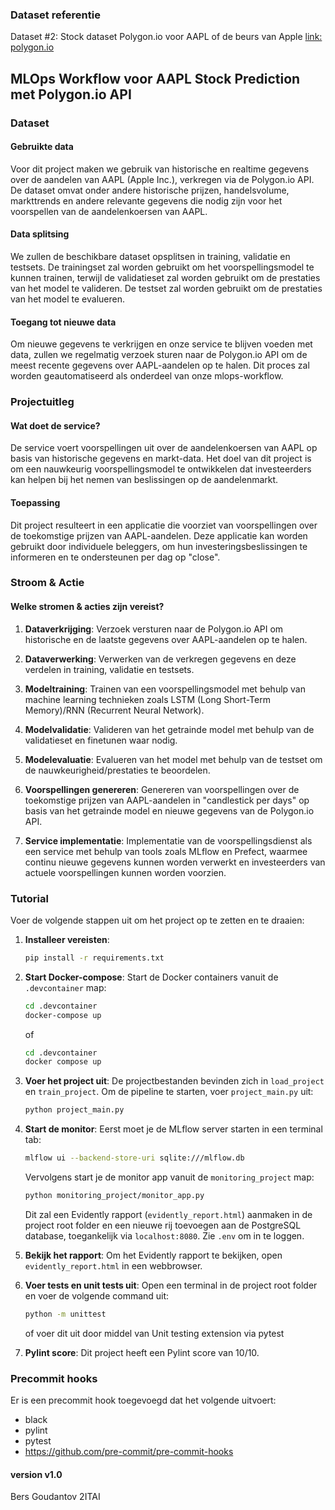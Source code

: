 ### Dataset referentie

Dataset #2: Stock dataset Polygon.io voor AAPL of de beurs van Apple
[link: polygon.io](https://polygon.io/)

## MLOps Workflow voor AAPL Stock Prediction met Polygon.io API

### Dataset

#### Gebruikte data

Voor dit project maken we gebruik van historische en realtime gegevens over de aandelen van AAPL (Apple Inc.), verkregen via de Polygon.io API. De dataset omvat onder andere historische prijzen, handelsvolume, markttrends en andere relevante gegevens die nodig zijn voor het voorspellen van de aandelenkoersen van AAPL.

#### Data splitsing

We zullen de beschikbare dataset opsplitsen in training, validatie en testsets. De trainingset zal worden gebruikt om het voorspellingsmodel te kunnen trainen, terwijl de validatieset zal worden gebruikt om de prestaties van het model te valideren. De testset zal worden gebruikt om de prestaties van het model te evalueren.

#### Toegang tot nieuwe data

Om nieuwe gegevens te verkrijgen en onze service te blijven voeden met data, zullen we regelmatig verzoek sturen naar de Polygon.io API om de meest recente gegevens over AAPL-aandelen op te halen. Dit proces zal worden geautomatiseerd als onderdeel van onze mlops-workflow.

### Projectuitleg

#### Wat doet de service?

De service voert voorspellingen uit over de aandelenkoersen van AAPL op basis van historische gegevens en markt-data. Het doel van dit project is om een nauwkeurig voorspellingsmodel te ontwikkelen dat investeerders kan helpen bij het nemen van beslissingen op de aandelenmarkt.

#### Toepassing

Dit project resulteert in een applicatie die voorziet van voorspellingen over de toekomstige prijzen van AAPL-aandelen. Deze applicatie kan worden gebruikt door individuele beleggers, om hun investeringsbeslissingen te informeren en te ondersteunen per dag op "close".

### Stroom & Actie

#### Welke stromen & acties zijn vereist?

1. **Dataverkrijging**: Verzoek versturen naar de Polygon.io API om historische en de laatste gegevens over AAPL-aandelen op te halen.

2. **Dataverwerking**: Verwerken van de verkregen gegevens en deze verdelen in training, validatie en testsets.

3. **Modeltraining**: Trainen van een voorspellingsmodel met behulp van machine learning technieken zoals LSTM (Long Short-Term Memory)/RNN (Recurrent Neural Network).

4. **Modelvalidatie**: Valideren van het getrainde model met behulp van de validatieset en finetunen waar nodig.

5. **Modelevaluatie**: Evalueren van het model met behulp van de testset om de nauwkeurigheid/prestaties te beoordelen.

6. **Voorspellingen genereren**: Genereren van voorspellingen over de toekomstige prijzen van AAPL-aandelen in "candlestick per days" op basis van het getrainde model en nieuwe gegevens van de Polygon.io API.

7. **Service implementatie**: Implementatie van de voorspellingsdienst als een service met behulp van tools zoals MLflow en Prefect, waarmee continu nieuwe gegevens kunnen worden verwerkt en investeerders van actuele voorspellingen kunnen worden voorzien.

### Tutorial

Voer de volgende stappen uit om het project op te zetten en te draaien:

1. **Installeer vereisten**:

   ```bash
   pip install -r requirements.txt
   ```

2. **Start Docker-compose**:
   Start de Docker containers vanuit de `.devcontainer` map:

   ```bash
   cd .devcontainer
   docker-compose up
   ```

   of

   ```bash
   cd .devcontainer
   docker compose up
   ```

3. **Voer het project uit**:
   De projectbestanden bevinden zich in `load_project` en `train_project`.
   Om de pipeline te starten, voer `project_main.py` uit:

   ```bash
   python project_main.py
   ```

4. **Start de monitor**:
   Eerst moet je de MLflow server starten in een terminal tab:

   ```bash
   mlflow ui --backend-store-uri sqlite:///mlflow.db
   ```

   Vervolgens start je de monitor app vanuit de `monitoring_project` map:

   ```bash
   python monitoring_project/monitor_app.py
   ```

   Dit zal een Evidently rapport (`evidently_report.html`) aanmaken in de project root folder en een nieuwe rij toevoegen aan de PostgreSQL database, toegankelijk via `localhost:8080`. Zie `.env` om in te loggen.

5. **Bekijk het rapport**:
   Om het Evidently rapport te bekijken, open `evidently_report.html` in een webbrowser.

6. **Voer tests en unit tests uit**:
   Open een terminal in de project root folder en voer de volgende command uit:

   ```bash
   python -m unittest
   ```

   of voer dit uit door middel van Unit testing extension via pytest

7. **Pylint score**:
   Dit project heeft een Pylint score van 10/10.

### Precommit hooks

Er is een precommit hook toegevoegd dat het volgende uitvoert:

- black
- pylint
- pytest
- https://github.com/pre-commit/pre-commit-hooks

#### version v1.0

Bers Goudantov
2ITAI
